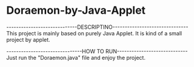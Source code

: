 # Doraemon-by-Java-Applet

-----------------------------DESCRIPTINO-------------------------------
This project is mainly based on purely Java Applet. It is kind of a small project by applet. 


-------------------------------HOW TO RUN-----------------------------
Just run the "Doraemon.java" file and enjoy the project.
